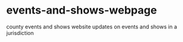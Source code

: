 # events-and-shows-webpage
county events and shows website
updates on events and shows in a jurisdiction
<!DOCTYPE html>
<html lang="en">
  
<head>
    <style>  

        body {
            margin: 0;
            padding: 0;
        }
          
        section {
            width: 100%;
            height: 100vh;
            background-color: #cccccc;
            background-size: cover;
        }
          
        section .leftBox {
            width: 50%;
            height: 100%;
            float: left;
            padding: 50px;
            box-sizing: border-box;
        }
          
        section .leftBox .content {
            color: #fff;
            background: rgba(0, 0, 0, 0.5);
            padding: 40px;
            transition: .5s;
        }
          
        section .leftBox .content:hover {
            background: #e91e63;
        }
          
        section .leftBox .content h1 {
            margin: 0;
            padding: 0;
            font-size: 50px;
            text-transform: uppercase;
        }
          
        section .leftBox .content p {
            margin: 10px 0 0;
            padding: 0;
        }
          

        section .events {
            position: relative;
            width: 50%;
            height: 100%;
            background: rgba(0, 0, 0, 0.5);
            float: right;
            box-sizing: border-box;
        }
          
        section .events ul {
            position: absolute;
            top: 50%;
            transform: translateY(-50%);
            margin: 0;
            padding: 40px;
            box-sizing: border-box;
        }
          
        section .events ul li {
            list-style: none;
            background: #fff;
            box-sizing: border-box;
            height: 200px;
            margin: 15px 0;
        }
          
        section .events ul li .time {
            position: relative;
            padding: 20px;
            background: #262626;
            box-sizing: border-box;
            width: 30%;
            height: 100%;
            float: left;
            text-align: center;
            transition: .5s;
        }
          
        section .events ul li:hover .time {
            background: #e91e63;
        }
          
       
        section .events ul li .time h2 {
            position: absolute;
            margin: 0;
            padding: 0;
            top: 50%;
            left: 50%;
            transform: translate(-50%, -50%);
            color: #fff;
            font-size: 60px;
            line-height: 30px;
        }
          
        section .events ul li .time h2 span {
            font-size: 30px;
        }
          
        
        section .events ul li .details {
            padding: 20px;
            background: #fff;
            box-sizing: border-box;
            width: 70%;
            height: 100%;
            float: left;
        }
          
        section .events ul li .details h3 {
            position: relative;
            margin: 0;
            padding: 0;
            font-size: 22px;
        }
          
        section .events ul li .details p {
            position: relative;
            margin: 10px 0 0;
            padding: 0;
            font-size: 16px;
        }
          
        
        section .events ul li .details a {
            display: inline-block;
            text-decoration: none;
            padding: 10px 15px;
            border: 1.5px solid #262626;
            margin-top: 8px;
            font-size: 18px;
            transition: .5s;
        }
          
        
        section .events ul li .details a:hover {
            background: #e91e63;
            color: #fff;
            border-color: #e91e63;
        }
    </style>
</head>
  
<body>
    <section>
        <div class="leftBox">
            <div class="content">
                <h1>
                    County Events and Shows
                </h1>
                 
<p>

                </p>
 
            </div>
        </div>
  
        <div class="events">
            <ul>
                <li>
                    <div class="time">
                        <h2>
                            Date <br><span>Month</span>
                        </h2>
                    </div>
                    <div class="details">
                        <h3>
                            Where is the event happening?
                        </h3>
                         
<p>
                           Events are a must in any county government. They allow the people of the jurisdiction to keep up with events and important information going on. The county events website was produced in order to provide up-to-date information on a variety of different events taking place across a county.                     

                        </p>
 
  
                        <a href="#">View Details</a>
                    </div>
                    <div style="clear: both;"></div>
                </li>
  
                <li>
                    <div class="time">
                        <h2>
                            Date <br><span>Month</span>
                        </h2>
                    </div>
                    <div class="details">
                        <h3>
                            Where is the event happening?
                        </h3>
                         
<p>
Events are divided into four key categories - Sports and Leisure, Conventions and Trade Shows, Health, Education and Training Opportunities. Visitors can then view details such as dates, location and contact information for each event listed.

                 </p>
 
                        <a href="#">View Details</a>
                    </div>
                    <div style="clear:both;"></div>
                </li>
  
                <li>
                    <div class="time">
                        <h2>
                            Date <br><span>Month</span>
                        </h2>
                    </div>
                    <div class="details">
                        <h3>
                            Where is the event happening?
                        </h3>
                         
<p>
The events page is a smart way to get people talking about the county. It will allow them to notice new events that are happening and make sure that people are aware of what is going on. The event page can help generate more interest in a county.

                        </p>
 
  
                        <a href="#">View Details</a>
                    </div>
                    <div style="clear:both;"></div>
                </li>
            </ul>
        </div>
    </section>
</body>
  
</html>



